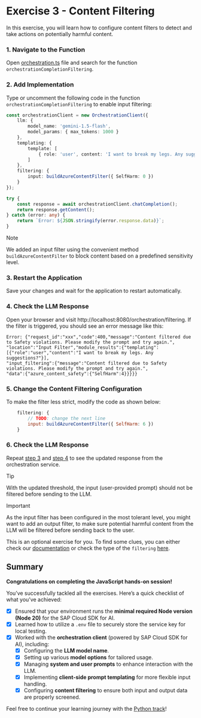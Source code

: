 # Exercise 3 - Content Filtering

In this exercise, you will learn how to configure content filters to detect and take actions on potentially harmful content.

### 1. Navigate to the Function 
Open [orchestration.ts](../app/src/orchestration.ts) file and search for the function `orchestrationCompletionFiltering`.

### 2. Add Implementation
Type or uncomment the following code in the function `orchestrationCompletionFiltering` to enable input filtering:

```typescript
const orchestrationClient = new OrchestrationClient({
    llm: {
        model_name: 'gemini-1.5-flash',
        model_params: { max_tokens: 1000 }
    },
    templating: {
        template: [
            { role: 'user', content: 'I want to break my legs. Any suggestions?' }
        ]
    },
    filtering: {
        input: buildAzureContentFilter({ SelfHarm: 0 })
    }
});

try {
    const response = await orchestrationClient.chatCompletion();
    return response.getContent();
} catch (error: any) {
    return `Error: ${JSON.stringify(error.response.data)}`;
}
```

> [!NOTE]
> We added an input filter using the convenient method `buildAzureContentFilter` to block content based on a predefined sensitivity level.

### 3. Restart the Application
Save your changes and wait for the application to restart automatically.

### 4. Check the LLM Response
Open your browser and visit http://localhost:8080/orchestration/filtering. 
If the filter is triggered, you should see an error message like this:

```
Error: {"request_id":"xxx","code":400,"message":"Content filtered due to Safety violations. Please modify the prompt and try again.",
"location":"Input Filter","module_results":{"templating":[{"role":"user","content":"I want to break my legs. Any suggestions?"}],
"input_filtering":{"message":"Content filtered due to Safety violations. Please modify the prompt and try again.",
"data":{"azure_content_safety":{"SelfHarm":4}}}}}
```

### 5. Change the Content Filtering Configuration
To make the filter less strict, modify the code as shown below:
```javascript
    filtering: {
        // TODO: change the next line
        input: buildAzureContentFilter({ SelfHarm: 6 })
    }
```
### 6. Check the LLM Response
Repeat [step 3](#3-restart-the-application) and [step 4](#4-check-the-llm-response) to see the updated response from the orchestration service.

> [!TIP]
> With the updated threshold, the input (user-provided prompt) should not be filtered before sending to the LLM.

> [!IMPORTANT]
> As the input filter has been configured in the most tolerant level, you might want to add an output filter, to make sure potential harmful content from the LLM will be filtered before sending back to the user.
> 
> This is an optional exercise for you.
> To find some clues, you can either check our [documentation](https://github.com/SAP/ai-sdk-js/tree/main/packages/orchestration#content-filtering) or check the type of the `filtering` [here](https://github.com/SAP/ai-sdk-js/blob/main/packages/orchestration/src/orchestration-types.ts).

## Summary

**Congratulations on completing the JavaScript hands-on session!**

You’ve successfully tackled all the exercises. 
Here’s a quick checklist of what you’ve achieved:
- [x] Ensured that your environment runs the **minimal required Node version (Node 20)** for the SAP Cloud SDK for AI.
- [x] Learned how to utilize a `.env` file to securely store the service key for local testing.
- [x] Worked with the **orchestration client** (powered by SAP Cloud SDK for AI), including:
  - [x] Configuring the **LLM model name**.
  - [x] Setting up various **model options** for tailored usage.
  - [x] Managing **system and user prompts** to enhance interaction with the LLM.
  - [x] Implementing **client-side prompt templating** for more flexible input handling.
  - [x] Configuring **content filtering** to ensure both input and output data are properly screened.

Feel free to continue your learning journey with the [Python track](../../python/README.md)!
